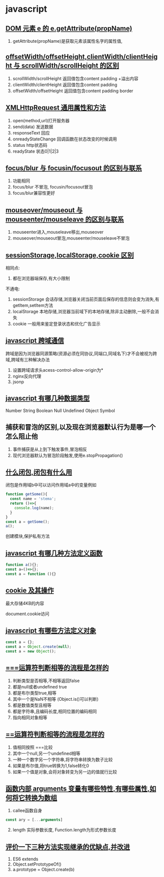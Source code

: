 # javascript

##  [DOM 元素 e 的 e.getAttribute(propName)](https://github.com/qiu-deqing/FE-interview#dom元素e的egetattributepropname和epropname有什么区别和联系) 

1. getAttribute(propName)是获取元素该属性名字的属性值,

## [offsetWidth/offsetHeight,clientWidth/clientHeight 与 scrollWidth/scrollHeight 的区别](https://github.com/qiu-deqing/FE-interview#offsetwidthoffsetheightclientwidthclientheight与scrollwidthscrollheight的区别) 

1. scrollWidth/scrollHeight  返回值包含content padding +溢出内容
2. clientWidth/clientHeight 返回值包含content padding
3. offsetWidth/offsetHeight 返回值包含content padding border

## [XMLHttpRequest 通用属性和方法](https://github.com/qiu-deqing/FE-interview#xmlhttprequest通用属性和方法) 

1. open(method,url)打开服务器
2. send(data) 发送数据
3. responseText 回应
4. onreadyStateChange 回调函数在状态改变的时候调用
5. status http状态码
6. readyState 状态0|1|2|3

##  [focus/blur 与 focusin/focusout 的区别与联系](https://github.com/qiu-deqing/FE-interview#focusblur与focusinfocusout的区别与联系) 

1. 功能相同
2. focus/blur 不冒泡, focusin/focusout冒泡
3. focus/blur兼容性更好

##  [mouseover/mouseout 与 mouseenter/mouseleave 的区别与联系](https://github.com/qiu-deqing/FE-interview#mouseovermouseout与mouseentermouseleave的区别与联系) 

1. mouseenter进入,mouseleave移出,mouseover
2. mouseover/mouseout冒泡,mouseenter/mouseleave不冒泡

##  [sessionStorage,localStorage,cookie 区别](https://github.com/qiu-deqing/FE-interview#sessionstoragelocalstoragecookie区别) 

相同点:

1. 都在浏览器端保存,有大小限制

不通电:

1. sessionStorage 会话存储,浏览器关闭当前页面后保存的信息则会变为消失,有getItem,setItem方法
2. localStorage 本地存储,浏览器当前域下的本地存储,除非主动删除,一般不会消失
3. cookie 一般用来鉴定登录状态和优化广告显示

## [javascript 跨域通信](https://github.com/qiu-deqing/FE-interview#javascript跨域通信) 

跨域是因为浏览器同源策略(资源必须在同协议,同端口,同域名下)才不会被视为跨域,跨域有三种解决办法

1. 设置跨域请求头acess-control-allow-origin为*
2. nginx反向代理
3. jsonp

##  [javascript 有哪几种数据类型](https://github.com/qiu-deqing/FE-interview#javascript有哪几种数据类型) 

Number String Boolean Null Undefined Object Symbol

## 捕获和冒泡的区别,以及现在浏览器默认行为是哪一个怎么阻止他

1. 事件捕获是从上到下触发事件,冒泡相反
2. 现代浏览器默认为冒泡阶段触发,使用e.stopPropagation()

##  [什么闭包,闭包有什么用](https://github.com/qiu-deqing/FE-interview#什么闭包闭包有什么用) 

闭包是作用域b中可以访问作用域a中的变量例如

```JavaScript
function getSome(){
  const name = 'stema';
  return ()=>{
    console.log(name);
  }
}
const a = getSome();
a();
```

创建模块,保护私有方法

##  [javascript 有哪几种方法定义函数](https://github.com/qiu-deqing/FE-interview#javascript有哪几种方法定义函数) 

```javascript
function a(){};
const a=()=>{};
const a = function (){}
```

##  [cookie 及其操作](https://github.com/qiu-deqing/FE-interview#cookie及其操作) 

最大存储4KB的内容

document.cookie访问

## [javascript 有哪些方法定义对象](https://github.com/qiu-deqing/FE-interview#javascript有哪些方法定义对象) 

```JavaScript
const a = {};
const a = Object.create(null);
const a = new Object();
```

##  [===运算符判断相等的流程是怎样的](https://github.com/qiu-deqing/FE-interview#===运算符判断相等的流程是怎样的) 

1. 判断类型是否相等,不相等返回false
2. 都是null或者undefined true
3. 都是布尔类型true,相等
4. 其中一个是NaN不相等 (Object.is()可以判断)
5. 都是数值类型且相等
6. 都是字符串,且编码长度,相同位置的编码相同
7. 指向相同对象相等

##  [==运算符判断相等的流程是怎样的](https://github.com/qiu-deqing/FE-interview#==运算符判断相等的流程是怎样的) 

1. 值相同按照 ===比较
2. 其中一个null,另一个undefined相等
3. 一种一个数字另一个字符串,将字符串转换为数子比较
4. 如果是布尔值,将true转换为1,false转化0
5. 如果一个值是对象,会将对象转变为另一边的值就行比较

##  [函数内部 arguments 变量有哪些特性,有哪些属性,如何将它转换为数组](https://github.com/qiu-deqing/FE-interview#函数内部arguments变量有哪些特性有哪些属性如何将它转换为数组) 

1. callee函数自身

```javascript
const ary = [...arguments]
```

2. length 实际参数长度, Function.length为形式参数长度

##  [评价一下三种方法实现继承的优缺点,并改进](https://github.com/qiu-deqing/FE-interview#评价一下三种方法实现继承的优缺点并改进) 

1. ES6 extends
2. Object.setPrototypeOf()
3. a.prototype = Object.create(b)